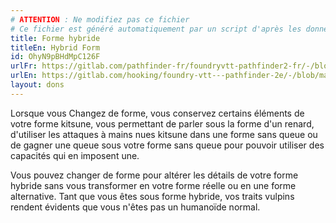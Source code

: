 ```yaml
---
# ATTENTION : Ne modifiez pas ce fichier
# Ce fichier est généré automatiquement par un script d'après les données du module Foundry VTT officiel et de sa traduction
title: Forme hybride
titleEn: Hybrid Form
id: OhyN9pBHdMpC126F
urlFr: https://gitlab.com/pathfinder-fr/foundryvtt-pathfinder2-fr/-/blob/master/data/feats/OhyN9pBHdMpC126F.htm
urlEn: https://gitlab.com/hooking/foundry-vtt---pathfinder-2e/-/blob/master/packs/data/feats.db/hybrid-form.json
layout: dons
---
```

Lorsque vous Changez de forme, vous conservez certains éléments de votre forme kitsune, vous permettant de parler sous la forme d'un renard, d'utiliser les attaques à mains nues kitsune dans une forme sans queue ou de gagner une queue sous votre forme sans queue pour pouvoir utiliser des capacités qui en imposent une.

Vous pouvez changer de forme pour altérer les détails de votre forme hybride sans vous transformer en votre forme réelle ou en une forme alternative. Tant que vous êtes sous forme hybride, vos traits vulpins rendent évidents que vous n'êtes pas un humanoïde normal.
